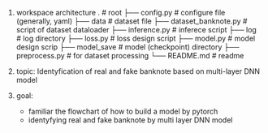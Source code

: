 1. workspace architecture
.				# root
├── config.py			# configure file (generally, yaml)
├── data			# dataset file
├── dataset_banknote.py		# script of dataset dataloader
├── inference.py		# inferece script
├── log				# log directory
├── loss.py			# loss design script
├── model.py			# model design scrip
├── model_save			# model (checkpoint) directory
├── preprocess.py		# for dataset processing
└── README.md			# readme

2. topic: Identyfication of real and fake banknote based on multi-layer DNN model
3. goal:
	- familiar the flowchart of how to build a model by pytorch
	- identyfying real and fake banknote by multi layer DNN model

